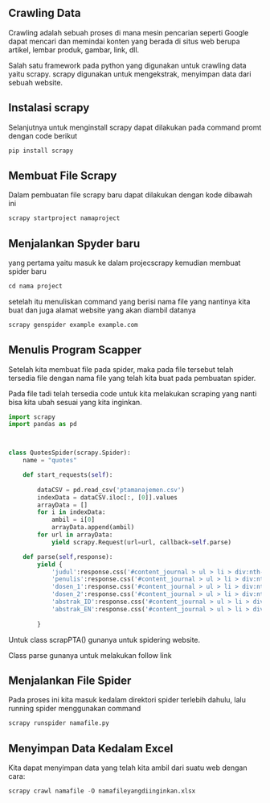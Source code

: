 ## Crawling Data

Crawling adalah sebuah proses di mana mesin pencarian seperti Google dapat mencari dan memindai konten yang berada di situs web berupa artikel, lembar produk, gambar, link, dll.

Salah satu framework pada python yang digunakan untuk crawling data yaitu scrapy. scrapy digunakan untuk mengekstrak, menyimpan data dari sebuah website.

## Instalasi scrapy

Selanjutnya untuk menginstall scrapy dapat dilakukan pada command promt dengan code berikut

```python
pip install scrapy
```



## Membuat File Scrapy

Dalam pembuatan file scrapy baru dapat dilakukan dengan kode dibawah ini  

```python
scrapy startproject namaproject
```




## Menjalankan Spyder baru 

yang pertama yaitu masuk ke dalam projecscrapy kemudian membuat spider baru

```python
cd nama project
```

setelah itu menuliskan command yang berisi nama file yang nantinya kita buat dan juga alamat website yang akan diambil datanya 

```python
scrapy genspider example example.com
```

## Menulis Program Scapper

Setelah kita membuat file pada spider, maka pada file tersebut telah tersedia file dengan nama file yang telah kita buat pada pembuatan spider. 

Pada file tadi telah tersedia code untuk kita melakukan scraping yang nanti bisa kita ubah sesuai yang kita inginkan. 

```python
import scrapy 
import pandas as pd



class QuotesSpider(scrapy.Spider):
    name = "quotes"

    def start_requests(self):
        
        dataCSV = pd.read_csv('ptamanajemen.csv')
        indexData = dataCSV.iloc[:, [0]].values
        arrayData = []
        for i in indexData:
            ambil = i[0]
            arrayData.append(ambil)
        for url in arrayData:
            yield scrapy.Request(url=url, callback=self.parse)

    def parse(self,response):
        yield {
            'judul':response.css('#content_journal > ul > li > div:nth-child(2) > a::text').extract(),
            'penulis':response.css('#content_journal > ul > li > div:nth-child(2) > div:nth-child(2)> span::text').extract(),
            'dosen_1':response.css('#content_journal > ul > li > div:nth-child(2) > div:nth-child(3)> span::text').extract(),
            'dosen_2':response.css('#content_journal > ul > li > div:nth-child(2) > div:nth-child(4)> span::text').extract(),
            'abstrak_ID':response.css('#content_journal > ul > li > div:nth-child(4) > div:nth-child(2) > p::text').extract(),
            'abstrak_EN':response.css('#content_journal > ul > li > div:nth-child(4) > div:nth-child(4) > p::text').extract(),
        
        }

```

Untuk class scrapPTA() gunanya untuk spidering website.

Class parse gunanya untuk melakukan follow link

## Menjalankan File Spider

Pada proses ini kita masuk kedalam direktori spider terlebih dahulu, lalu running spider menggunakan command

```python
scrapy runspider namafile.py
```

## Menyimpan Data Kedalam Excel

Kita dapat menyimpan data yang telah kita ambil dari suatu web dengan cara:

```python
scrapy crawl namafile -O namafileyangdiinginkan.xlsx
```

